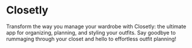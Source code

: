 # Closetly
Transform the way you manage your wardrobe with Closetly: the ultimate app for organizing, planning, and styling your outfits. Say goodbye to rummaging through your closet and hello to effortless outfit planning!
